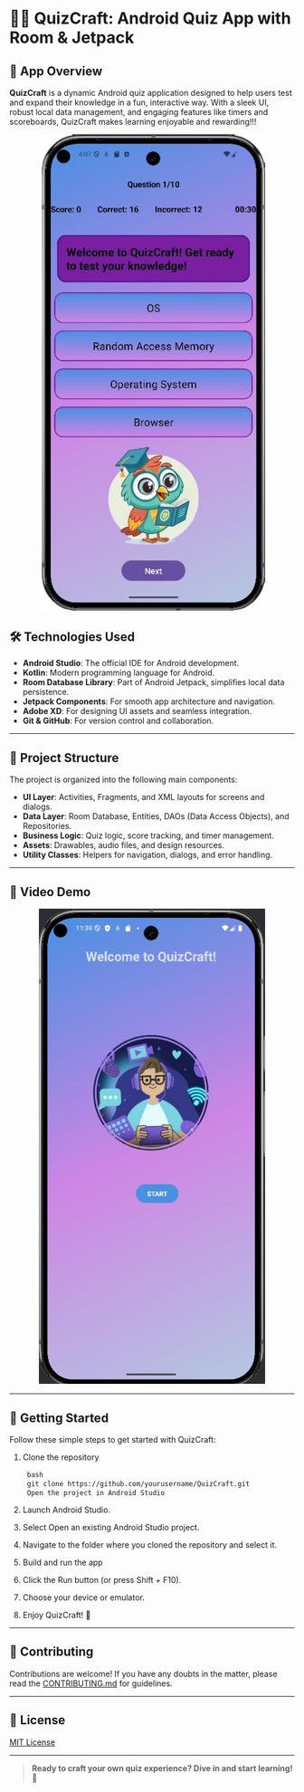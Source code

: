 # 🧠✨ QuizCraft: Android Quiz App with Room & Jetpack


## 🚀 App Overview

**QuizCraft** is a dynamic Android quiz application designed to help users test and expand their knowledge in a fun, interactive way.
With a sleek UI, robust local data management, and engaging features like timers and scoreboards, QuizCraft makes learning enjoyable and rewarding!!!

<p align="center">
   <img src="https://github.com/Ornella-Gigante/QuizCraft/blob/main/demo_image_quiz.jpg" alt="GoQuizApp Demo" width="400"/>
</p>

## 🛠️ Technologies Used

- **Android Studio**: The official IDE for Android development.
- **Kotlin**: Modern programming language for Android.
- **Room Database Library**: Part of Android Jetpack, simplifies local data persistence.
- **Jetpack Components**: For smooth app architecture and navigation.
- **Adobe XD**: For designing UI assets and seamless integration.
- **Git & GitHub**: For version control and collaboration.

---

## 📂 Project Structure

The project is organized into the following main components:

- **UI Layer**: Activities, Fragments, and XML layouts for screens and dialogs.
- **Data Layer**: Room Database, Entities, DAOs (Data Access Objects), and Repositories.
- **Business Logic**: Quiz logic, score tracking, and timer management.
- **Assets**: Drawables, audio files, and design resources.
- **Utility Classes**: Helpers for navigation, dialogs, and error handling.

---

## 🎥 Video Demo

<p align="center">
  <a href="https://vimeo.com/1092095539/93c32541b7" title="QuizCraft Demo">
      <img src="https://github.com/Ornella-Gigante/QuizCraft/blob/main/welcome_demo_image.png" alt="QuizCraft Demo" width="400">
  </a>
</p>

---

## 🚦 Getting Started

Follow these simple steps to get started with QuizCraft:

1. Clone the repository

        bash
        git clone https://github.com/yourusername/QuizCraft.git
        Open the project in Android Studio

2. Launch Android Studio.

3. Select Open an existing Android Studio project.

4. Navigate to the folder where you cloned the repository and select it.

5. Build and run the app

6. Click the Run button (or press Shift + F10).

7. Choose your device or emulator.

8. Enjoy QuizCraft! 🎉
---

## 🤝 Contributing

Contributions are welcome!
If you have any doubts in the matter, please read the [CONTRIBUTING.md](CONTRIBUTING.md) for guidelines.

---

## 📜 License

[MIT License](LICENSE)

---

> **Ready to craft your own quiz experience? Dive in and start learning!** 🚀
